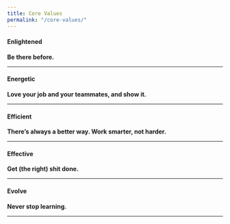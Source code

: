 ```yaml
---
title: Core Values
permalink: "/core-values/"
---
```


#### **Enlightened**

**Be there before.**


---

#### **Energetic**

**Love your job and your teammates, and show it.**


---

#### **Efficient**

**There’s always a better way. Work smarter, not harder.**


---

#### **Effective**

**Get (the right) shit done.**


---

#### **Evolve**

**Never stop learning.**


---